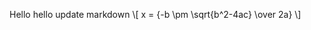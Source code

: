 <!-- usemath: true -->

Hello hello
update markdown
\\[ x = {-b \pm \sqrt{b^2-4ac} \over 2a} \\]

<!-- $[a]_1 \cdot [b]_2 = [c]_T$ -->
<!-- $$ \pi $$ -->